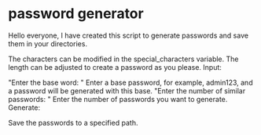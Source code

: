 # password generator
Hello everyone, I have created this script to generate passwords and save them in your directories.

The characters can be modified in the special_characters variable.
The length can be adjusted to create a password as you please.
Input:

"Enter the base word: " Enter a base password, for example, admin123, and a password will be generated with this base.
"Enter the number of similar passwords: " Enter the number of passwords you want to generate.
Generate:

Save the passwords to a specified path.
